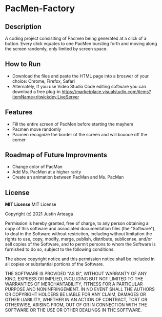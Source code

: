 # PacMen-Factory
## Description 
A coding project consisiting of Pacmen being generated at a click of a button. Every click equates to one PacMen bursting forth and moving along the screen randomly, only limited by screen space. 
## How to Run
- Download the files and paste the HTML page into a broswer of your choice: Chrome, Firefox, Safari
- Alternately, If you use Video Studio Code editing software you can download a free plug-in https://marketplace.visualstudio.com/items?itemName=ritwickdey.LiveServer
## Features
- Fill the entire screen of PacMen before starting the mayhem
- Pacmen move randomly
- Pacmen recognize the border of the screen and will bounce off the corner

## Roadmap of Future Improvments
- Change color of PacMan
- Add Ms. PacMen at a higher rarity
- Create an animation between PacMan and Ms. PacMan 
## License
**MIT License**
MIT License

Copyright (c) 2021 Justin Arteaga

Permission is hereby granted, free of charge, to any person obtaining a copy of this software and associated documentation files (the "Software"), to deal in the Software without restriction, including without limitation the rights to use, copy, modify, merge, publish, distribute, sublicense, and/or sell copies of the Software, and to permit persons to whom the Software is furnished to do so, subject to the following conditions:

The above copyright notice and this permission notice shall be included in all copies or substantial portions of the Software.

THE SOFTWARE IS PROVIDED "AS IS", WITHOUT WARRANTY OF ANY KIND, EXPRESS OR IMPLIED, INCLUDING BUT NOT LIMITED TO THE WARRANTIES OF MERCHANTABILITY, FITNESS FOR A PARTICULAR PURPOSE AND NONINFRINGEMENT. IN NO EVENT SHALL THE AUTHORS OR COPYRIGHT HOLDERS BE LIABLE FOR ANY CLAIM, DAMAGES OR OTHER LIABILITY, WHETHER IN AN ACTION OF CONTRACT, TORT OR OTHERWISE, ARISING FROM, OUT OF OR IN CONNECTION WITH THE SOFTWARE OR THE USE OR OTHER DEALINGS IN THE SOFTWARE.

